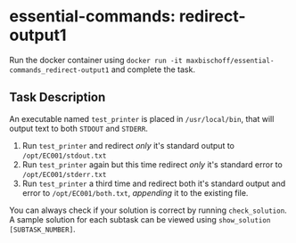 # essential-commands: redirect-output1

Run the docker container using `docker run -it maxbischoff/essential-commands_redirect-output1` and complete the task.

## Task Description
An executable named `test_printer` is placed in `/usr/local/bin`, that will output text to both `STDOUT` and `STDERR`.

1. Run `test_printer` and redirect *only* it's standard output to `/opt/EC001/stdout.txt`
2. Run `test_printer` again but this time redirect *only* it's standard error to `/opt/EC001/stderr.txt`
3. Run `test_printer` a third time and redirect both it's standard output and error to `/opt/EC001/both.txt`, *appending* it to the existing file.

You can always check if your solution is correct by running `check_solution`.
A sample solution for each subtask can be viewed using `show_solution [SUBTASK_NUMBER]`.
